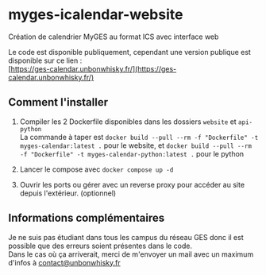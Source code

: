 # myges-icalendar-website
Création de calendrier MyGES au format ICS avec interface web  

Le code est disponible publiquement, cependant une version publique est disponible sur ce lien :  
[https://ges-calendar.unbonwhisky.fr/](https://ges-calendar.unbonwhisky.fr/)

## Comment l'installer
1. Compiler les 2 Dockerfile disponibles dans les dossiers `website` et `api-python`  
  La commande à taper est `docker build --pull --rm -f "Dockerfile" -t myges-calendar:latest .` pour le website, et `docker build --pull --rm -f "Dockerfile" -t myges-calendar-python:latest .` pour le python

2. Lancer le compose avec `docker compose up -d`

3. Ouvrir les ports ou gérer avec un reverse proxy pour accéder au site depuis l'extérieur. (optionnel)

## Informations complémentaires

Je ne suis pas étudiant dans tous les campus du réseau GES donc il est possible que des erreurs soient présentes dans le code.  
Dans le cas où ça arriverait, merci de m'envoyer un mail avec un maximum d'infos à [contact@unbonwhisky.fr](mailto:contact@unbonwhisky.fr)
